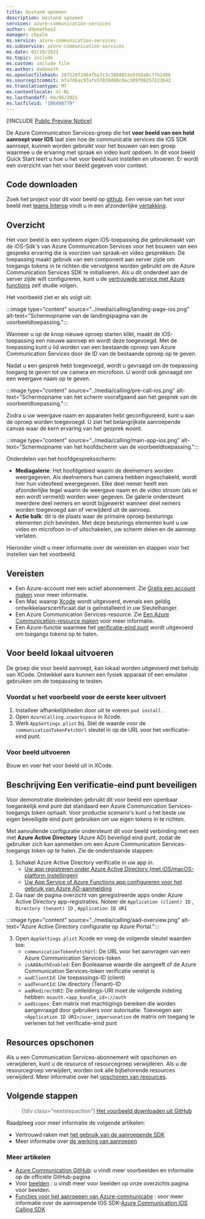 ```yaml
---
title: bestand opnemen
description: bestand opnemen
services: azure-communication-services
author: ddematheu2
manager: chpalm
ms.service: azure-communication-services
ms.subservice: azure-communication-services
ms.date: 03/10/2021
ms.topic: include
ms.custom: include file
ms.author: dademath
ms.openlocfilehash: 287520f2964fba7c3c3804853e9356a8c77b2d06
ms.sourcegitcommit: bfa7d6ac93afe5f039d68c0ac389f06257223b42
ms.translationtype: MT
ms.contentlocale: nl-NL
ms.lasthandoff: 04/06/2021
ms.locfileid: "106498779"
---
```

[!INCLUDE [Public Preview Notice](../../includes/public-preview-include-android-ios.md)]

De Azure Communication Services-groep die het **voor beeld van een held aanroept voor IOS** laat zien hoe de communicatie services die IOS SDK aanroept, kunnen worden gebruikt voor het bouwen van een groep waarmee u de ervaring met spraak en video kunt opdoen. In dit voor beeld Quick Start leert u hoe u het voor beeld kunt instellen en uitvoeren. Er wordt een overzicht van het voor beeld gegeven voor context.

## <a name="download-code"></a>Code downloaden

Zoek het project voor dit voor beeld op [github](https://github.com/Azure-Samples/communication-services-ios-calling-hero). Een versie van het voor beeld met [teams Interop](../../concepts/teams-interop.md) vindt u in een afzonderlijke [vertakking](https://github.com/Azure-Samples/communication-services-ios-calling-hero/tree/feature/teams_interop).

## <a name="overview"></a>Overzicht

Het voor beeld is een systeem eigen iOS-toepassing die gebruikmaakt van de iOS-Sdk's van Azure Communication Services voor het bouwen van een gespreks ervaring die is voorzien van spraak-en video gesprekken. De toepassing maakt gebruik van een component aan server zijde om toegangs tokens in te richten die vervolgens worden gebruikt om de Azure Communication Services SDK te initialiseren. Als u dit onderdeel aan de server zijde wilt configureren, kunt u de [vertrouwde service met Azure functions](../../tutorials/trusted-service-tutorial.md) zelf studie volgen.

Het voorbeeld ziet er als volgt uit:

:::image type="content" source="../media/calling/landing-page-ios.png" alt-text="Schermopname van de landingspagina van de voorbeeldtoepassing.":::

Wanneer u op de knop nieuwe oproep starten klikt, maakt de iOS-toepassing een nieuwe aanroep en wordt deze toegevoegd. Met de toepassing kunt u lid worden van een bestaande oproep van Azure Communication Services door de ID van de bestaande oproep op te geven.

Nadat u een gesprek hebt toegevoegd, wordt u gevraagd om de toepassing toegang te geven tot uw camera en microfoon. U wordt ook gevraagd om een weergave naam op te geven.

:::image type="content" source="../media/calling/pre-call-ios.png" alt-text="Schermopname van het scherm voorafgaand aan het gesprek van de voorbeeldtoepassing.":::

Zodra u uw weergave naam en apparaten hebt geconfigureerd, kunt u aan de oproep worden toegevoegd. U ziet het belangrijkste aanroepende canvas waar de kern ervaring van het gesprek woont.

:::image type="content" source="../media/calling/main-app-ios.png" alt-text="Schermopname van het hoofdscherm van de voorbeeldtoepassing.":::

Onderdelen van het hoofdgespreksscherm:

- **Mediagalerie**: Het hoofdgebied waarin de deelnemers worden weergegeven. Als deelnemers hun camera hebben ingeschakeld, wordt hier hun videofeed weergegeven. Elke deel nemer heeft een afzonderlijke tegel waarin de weergave naam en de video stroom (als er een wordt vermeld) worden weer gegeven. De galerie ondersteunt meerdere deel nemers en wordt bijgewerkt wanneer deel nemers worden toegevoegd aan of verwijderd uit de aanroep.
- **Actie balk**: dit is de plaats waar de primaire oproep besturings elementen zich bevinden. Met deze besturings elementen kunt u uw video en microfoon in-of uitschakelen, uw scherm delen en de aanroep verlaten.

Hieronder vindt u meer informatie over de vereisten en stappen voor het instellen van het voorbeeld.

## <a name="prerequisites"></a>Vereisten

- Een Azure-account met een actief abonnement. Zie [Gratis een account maken](https://azure.microsoft.com/free/?WT.mc_id=A261C142F) voor meer informatie.
- Een Mac waarop [Xcode](https://go.microsoft.com/fwLink/p/?LinkID=266532) wordt uitgevoerd, evenals een geldig ontwikkelaarscertificaat dat is geïnstalleerd in uw Sleutelhanger.
- Een Azure Communication Services-resource. Zie [Een Azure Communication-resource maken](../../quickstarts/create-communication-resource.md) voor meer informatie.
- Een Azure-functie waarmee het [verificatie-eind punt](../../tutorials/trusted-service-tutorial.md) wordt uitgevoerd om toegangs tokens op te halen.

## <a name="running-sample-locally"></a>Voor beeld lokaal uitvoeren

De groep die voor beeld aanroept, kan lokaal worden uitgevoerd met behulp van XCode. Ontwikkel aars kunnen een fysiek apparaat of een emulator gebruiken om de toepassing te testen.

### <a name="before-running-the-sample-for-the-first-time"></a>Voordat u het voorbeeld voor de eerste keer uitvoert

1. Installeer afhankelijkheden door uit te voeren `pod install` .
2. Open `AzureCalling.xcworkspace` in Xcode.
3. Werk `AppSettings.plist` bij. Stel de waarde voor de `communicationTokenFetchUrl` sleutel in op de URL voor het verificatie-eind punt.

### <a name="run-sample"></a>Voor beeld uitvoeren

Bouw en voer het voor beeld uit in XCode.

## <a name="optional-securing-an-authentication-endpoint"></a>Beschrijving Een verificatie-eind punt beveiligen

Voor demonstratie doeleinden gebruikt dit voor beeld een openbaar toegankelijk eind punt dat standaard een Azure Communication Services-toegangs token ophaalt. Voor productie scenario's kunt u het beste uw eigen beveiligde eind punt gebruiken om uw eigen tokens in te richten.

Met aanvullende configuratie ondersteunt dit voor beeld verbinding met een met **Azure Active Directory** (Azure AD) beveiligd eind punt, zodat de gebruiker zich kan aanmelden om een Azure Communication Services-toegangs token op te halen. Zie de onderstaande stappen:

1. Schakel Azure Active Directory verificatie in uw app in.  
   - [Uw app registreren onder Azure Active Directory (met iOS/macOS-platform instellingen)](../../../active-directory/develop/tutorial-v2-ios.md) 
    - [Uw App Service of Azure Functions app configureren voor het gebruik van Azure AD-aanmelding](../../../app-service/configure-authentication-provider-aad.md)
2. Ga naar de pagina overzicht van geregistreerde apps onder Azure Active Directory app-registraties. Noteer de `Application (client) ID` , `Directory (tenant) ID` , `Application ID URI`

:::image type="content" source="../media/calling/aad-overview.png" alt-text="Azure Active Directory configuratie op Azure Portal.":::

3. Open `AppSettings.plist` Xcode en voeg de volgende sleutel waarden toe:
   - `communicationTokenFetchUrl`: De URL voor het aanvragen van een Azure Communication Services-token 
   - `isAADAuthEnabled`: Een Booleaanse waarde die aangeeft of de Azure Communication Services-token verificatie vereist is
   - `aadClientId`: Uw toepassings-ID (client)
   - `aadTenantId`: Uw directory (Tenant)-ID
   - `aadRedirectURI`: De omleidings-URI moet de volgende indeling hebben: `msauth.<app_bundle_id>://auth`
   - `aadScopes`: Een matrix met machtigings bereiken die worden aangevraagd door gebruikers voor autorisatie. Toevoegen aan `<Application ID URI>/user_impersonation` de matrix om toegang te verlenen tot het verificatie-eind punt

## <a name="clean-up-resources"></a>Resources opschonen

Als u een Communication Services-abonnement wilt opschonen en verwijderen, kunt u de resource of resourcegroep verwijderen. Als u de resourcegroep verwijdert, worden ook alle bijbehorende resources verwijderd. Meer informatie over het [opschonen van resources](../../quickstarts/create-communication-resource.md#clean-up-resources).

## <a name="next-steps"></a>Volgende stappen

>[!div class="nextstepaction"]
>[Het voorbeeld downloaden uit GitHub](https://github.com/Azure-Samples/communication-services-ios-calling-hero)

Raadpleeg voor meer informatie de volgende artikelen:

- Vertrouwd raken met [het gebruik van de aanroepende SDK](../../quickstarts/voice-video-calling/calling-client-samples.md)
- Meer informatie over [de werking van aanroepen](../../concepts/voice-video-calling/about-call-types.md)

### <a name="additional-reading"></a>Meer artikelen

- [Azure Communication GitHub](https://github.com/Azure/communication): u vindt meer voorbeelden en informatie op de officiële GitHub-pagina
- Voor [beelden](./../overview.md) : u vindt meer voor beelden op onze overzichts pagina voor beelden.
- [Functies voor het aanroepen van Azure-communicatie](https://docs.microsoft.com/azure/communication-services/concepts/voice-video-calling/calling-sdk-features) : voor meer informatie over de aanroepende IOS SDK-[Azure Communication IOS Calling SDK](https://github.com/Azure/Communication/releases/)
